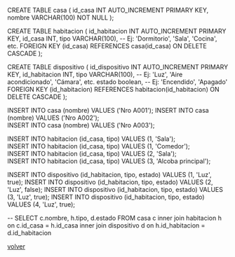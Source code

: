 CREATE TABLE casa (
    id_casa INT AUTO_INCREMENT PRIMARY KEY,
    nombre VARCHAR(100) NOT NULL
);

CREATE TABLE habitacion (
    id_habitacion INT AUTO_INCREMENT PRIMARY KEY,
    id_casa INT,
    tipo VARCHAR(100),  -- Ej: 'Dormitorio', 'Sala', 'Cocina', etc.
    FOREIGN KEY (id_casa) REFERENCES casa(id_casa) ON DELETE CASCADE
);

CREATE TABLE dispositivo (
    id_dispositivo INT AUTO_INCREMENT PRIMARY KEY,
    id_habitacion INT,
    tipo VARCHAR(100),  -- Ej: 'Luz', 'Aire acondicionado', 'Cámara', etc.
    estado boolean, -- Ej: 'Encendido', 'Apagado'
    FOREIGN KEY (id_habitacion) REFERENCES habitacion(id_habitacion) ON DELETE CASCADE
);

INSERT INTO casa (nombre) VALUES ('Nro A001'); 
INSERT INTO casa (nombre) VALUES ('Nro A002');  
INSERT INTO casa (nombre) VALUES ('Nro A003'); 

INSERT INTO habitacion (id_casa, tipo) VALUES (1, 'Sala');  
INSERT INTO habitacion (id_casa, tipo) VALUES (1, 'Comedor');  
INSERT INTO habitacion (id_casa, tipo) VALUES (2, 'Sala');  
INSERT INTO habitacion (id_casa, tipo) VALUES (3, 'Alcoba principal'); 

INSERT INTO dispositivo (id_habitacion, tipo, estado) VALUES (1, 'Luz', true);
INSERT INTO dispositivo (id_habitacion, tipo, estado) VALUES (2, 'Luz', false);
INSERT INTO dispositivo (id_habitacion, tipo, estado) VALUES (3, 'Luz', true);
INSERT INTO dispositivo (id_habitacion, tipo, estado) VALUES (4, 'Luz', true);

-- 
SELECT c.nombre, h.tipo, d.estado FROM casa c 
inner join habitacion h on c.id_casa = h.id_casa 
inner join dispositivo d on h.id_habitacion = d.id_habitacion 

[volver](../README.md)
